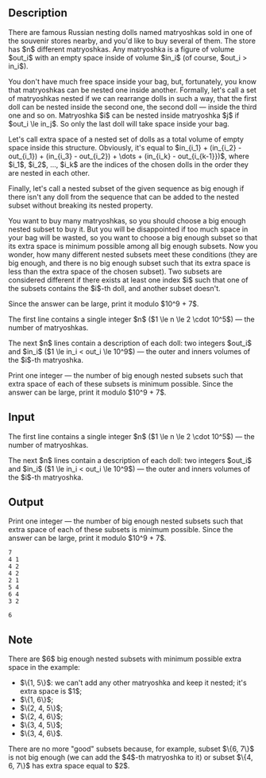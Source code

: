 ## Description

<div><p>There are famous Russian nesting dolls named matryoshkas sold in one of the souvenir stores nearby, and you'd like to buy several of them. The store has $n$ different matryoshkas. Any matryoshka is a figure of volume $out_i$ with an empty space inside of volume $in_i$ (of course, $out_i &gt; in_i$).</p><p>You don't have much free space inside your bag, but, fortunately, you know that matryoshkas can be nested one inside another. Formally, let's call a set of matryoshkas <span class="tex-font-style-it">nested</span> if we can rearrange dolls in such a way, that the first doll can be nested inside the second one, the second doll — inside the third one and so on. Matryoshka $i$ can be nested inside matryoshka $j$ if $out_i \le in_j$. So only the last doll will take space inside your bag.</p><p>Let's call <span class="tex-font-style-it">extra space</span> of a nested set of dolls as a total volume of empty space inside this structure. Obviously, it's equal to $in_{i_1} + (in_{i_2} - out_{i_1}) + (in_{i_3} - out_{i_2}) + \dots + (in_{i_k} - out_{i_{k-1}})$, where $i_1$, $i_2$, ..., $i_k$ are the indices of the chosen dolls in the order they are nested in each other.</p><p>Finally, let's call a nested subset of the given sequence as <span class="tex-font-style-it">big enough</span> if there isn't any doll from the sequence that can be added to the nested subset without breaking its nested property.</p><p>You want to buy many matryoshkas, so you should choose a <span class="tex-font-style-it">big enough</span> nested subset to buy it. But you will be disappointed if too much space in your bag will be wasted, so you want to choose a big enough subset so that its <span class="tex-font-style-it">extra space</span> is minimum possible among all big enough subsets. Now you wonder, how many different nested subsets meet these conditions (they are big enough, and there is no big enough subset such that its extra space is less than the extra space of the chosen subset). Two subsets are considered different if there exists at least one index $i$ such that one of the subsets contains the $i$-th doll, and another subset doesn't.</p><p>Since the answer can be large, print it modulo $10^9 + 7$.</p></div><div class="input-specification"><p>The first line contains a single integer $n$ ($1 \le n \le 2 \cdot 10^5$) — the number of matryoshkas.</p><p>The next $n$ lines contain a description of each doll: two integers $out_i$ and $in_i$ ($1 \le in_i &lt; out_i \le 10^9$) — the outer and inners volumes of the $i$-th matryoshka.</p></div><div class="output-specification"><p>Print one integer — the number of big enough nested subsets such that extra space of each of these subsets is minimum possible. Since the answer can be large, print it modulo $10^9 + 7$.</p></div>

## Input

<p>The first line contains a single integer $n$ ($1 \le n \le 2 \cdot 10^5$) — the number of matryoshkas.</p><p>The next $n$ lines contain a description of each doll: two integers $out_i$ and $in_i$ ($1 \le in_i &lt; out_i \le 10^9$) — the outer and inners volumes of the $i$-th matryoshka.</p>

## Output

<p>Print one integer — the number of big enough nested subsets such that extra space of each of these subsets is minimum possible. Since the answer can be large, print it modulo $10^9 + 7$.</p>





```input1
7
4 1
4 2
4 2
2 1
5 4
6 4
3 2
```




```output1
6
```



## Note

<p>There are $6$ big enough nested subsets with minimum possible extra space in the example: </p><ul> <li> $\{1, 5\}$: we can't add any other matryoshka and keep it nested; it's extra space is $1$; </li><li> $\{1, 6\}$; </li><li> $\{2, 4, 5\}$; </li><li> $\{2, 4, 6\}$; </li><li> $\{3, 4, 5\}$; </li><li> $\{3, 4, 6\}$. </li></ul><p>There are no more "good" subsets because, for example, subset $\{6, 7\}$ is not big enough (we can add the $4$-th matryoshka to it) or subset $\{4, 6, 7\}$ has extra space equal to $2$.</p>
